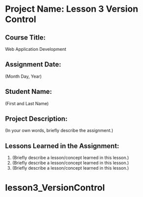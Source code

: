 # Project Name:  Lesson 3 Version Control


## Course Title:
Web Application Development

## Assignment Date:  
(Month Day, Year)

## Student Name:  
(First and Last Name)

## Project Description:
(In your own words, briefly describe the assignment.)

## Lessons Learned in the Assignment:
1. (Briefly describe a lesson/concept learned in this lesson.)
2. (Briefly describe a lesson/concept learned in this lesson.)
3. (Briefly describe a lesson/concept learned in this lesson.)

# lesson3_VersionControl

